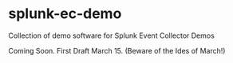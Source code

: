 # splunk-ec-demo
Collection of demo software for Splunk Event Collector Demos

Coming Soon. First Draft March 15. (Beware of the Ides of March!)
